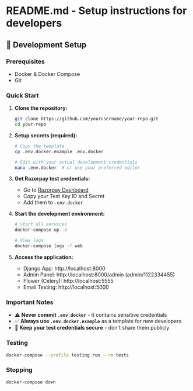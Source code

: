 # README.md - Setup instructions for developers
## 🚀 Development Setup

### Prerequisites
- Docker & Docker Compose
- Git

### Quick Start

1. **Clone the repository:**
   ```bash
   git clone https://github.com/yourusername/your-repo.git
   cd your-repo
   ```

2. **Setup secrets (required):**
   ```bash
   # Copy the template
   cp .env.docker.example .env.docker
   
   # Edit with your actual development credentials
   nano .env.docker  # or use your preferred editor
   ```

3. **Get Razorpay test credentials:**
   - Go to [Razorpay Dashboard](https://dashboard.razorpay.com/app/keys)
   - Copy your Test Key ID and Secret
   - Add them to `.env.docker`

4. **Start the development environment:**
   ```bash
   # Start all services
   docker-compose up -d
   
   # View logs
   docker-compose logs -f web
   ```

5. **Access the application:**
   - Django App: http://localhost:8000
   - Admin Panel: http://localhost:8000/admin (admin/1122334455)
   - Flower (Celery): http://localhost:5555
   - Email Testing: http://localhost:5000

### Important Notes

- ⚠️ **Never commit `.env.docker`** - it contains sensitive credentials
- ✅ **Always use `.env.docker.example`** as a template for new developers
- 🔐 **Keep your test credentials secure** - don't share them publicly

### Testing
```bash
docker-compose --profile testing run --rm tests
```

### Stopping
```bash
docker-compose down
```